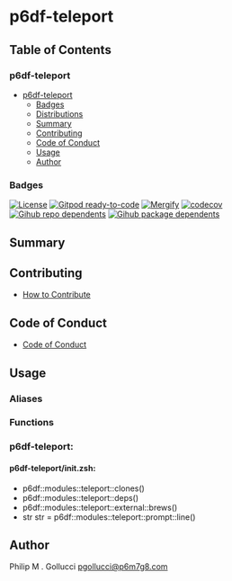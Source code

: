 # p6df-teleport

## Table of Contents


### p6df-teleport
- [p6df-teleport](#p6df-teleport)
  - [Badges](#badges)
  - [Distributions](#distributions)
  - [Summary](#summary)
  - [Contributing](#contributing)
  - [Code of Conduct](#code-of-conduct)
  - [Usage](#usage)
  - [Author](#author)

### Badges

[![License](https://img.shields.io/badge/License-Apache%202.0-yellowgreen.svg)](https://opensource.org/licenses/Apache-2.0)
[![Gitpod ready-to-code](https://img.shields.io/badge/Gitpod-ready--to--code-blue?logo=gitpod)](https://gitpod.io/#https://github.com/p6m7g8/p6df-teleport)
[![Mergify](https://img.shields.io/endpoint.svg?url=https://gh.mergify.io/badges/p6m7g8/p6df-teleport/&style=flat)](https://mergify.io)
[![codecov](https://codecov.io/gh/p6m7g8/p6df-teleport/branch/master/graph/badge.svg?token=14Yj1fZbew)](https://codecov.io/gh/p6m7g8/p6df-teleport)
[![Gihub repo dependents](https://badgen.net/github/dependents-repo/p6m7g8/p6df-teleport)](https://github.com/p6m7g8/p6df-teleport/network/dependents?dependent_type=REPOSITORY)
[![Gihub package dependents](https://badgen.net/github/dependents-pkg/p6m7g8/p6df-teleport)](https://github.com/p6m7g8/p6df-teleport/network/dependents?dependent_type=PACKAGE)

## Summary

## Contributing

- [How to Contribute](CONTRIBUTING.md)

## Code of Conduct

- [Code of Conduct](https://github.com/p6m7g8/.github/blob/master/CODE_OF_CONDUCT.md)

## Usage


### Aliases


### Functions

### p6df-teleport:

#### p6df-teleport/init.zsh:

- p6df::modules::teleport::clones()
- p6df::modules::teleport::deps()
- p6df::modules::teleport::external::brews()
- str str = p6df::modules::teleport::prompt::line()



## Author

Philip M . Gollucci <pgollucci@p6m7g8.com>
